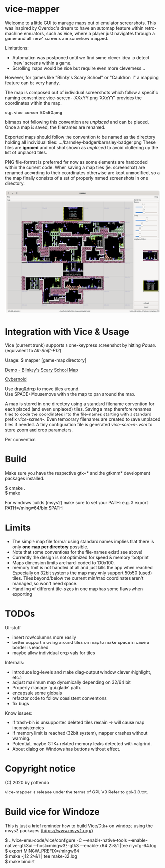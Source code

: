 # vice-mapper
Welcome to a little GUI to manage maps out of emulator
screenshots. This was inspired by Overdoc's dream to have an automap
feature within retro-machine emulators, such as Vice, where a player
just navigates through a game and all 'new' screens are somehow
mapped.

Limitations:
- Automation was postponed until we find some clever idea to detect
'new' screens within a game.
- Scrolling maps would be nice but require even more cleverness...

However, for games like "Blinky's Scary School" or "Cauldron II" a
mapping feature can be very handy.

The map is composed ouf of individual screenshots which follow a
specific naming convention:
  vice-screen--XXxYY.png
'XXxYY' provides the coordinates within the map. 

e.g.
  vice-screen-50x50.png
  
bitmaps not following this convention are *unplaced* and can be
placed. Once a map is saved, the filenames are renamed.

Exported maps should follow the convention to be named as the
directory holding all individual tiles:
  .../barnsley-badger/barnsley-badger.png
These files are **ignored** and not shot shown as *unplaced* to avoid
cluttering up the list of unplaced tiles.
  
PNG file-format is preferred for now as some elements are hardcoded
within the current code.
When saving a map tiles (ie. screenshot) are renamed according to
their coordinates otherwise are kept unmodified, so a the map finally
consists of a set of properly named screenshots in one directory. 

![Cybernoid](https://github.com/pottendo/vice-mapper/blob/master/doc/Demo4-Cybernoid.png)

# Integration with Vice & Usage

Vice (current trunk) supports a one-keypress screenshot by hitting *Pause*.
(equivalent to *Alt-Shift-F12*)

Usage:
$ mapper [game-map directory]

[Demo - Blinkey's Scary School
Map](https://github.com/pottendo/vice-mapper/blob/master/doc/Demo1-BlinkeyMap.png)<br>

[Cybernoid](https://github.com/pottendo/vice-mapper/blob/master/doc/Demo3-Cybernoid.png)<br>

Use drag&drop to move tiles around. <br>
Use SPACE+Mousemove within the map to pan around the map. 

A map is stored in one directory using a standard filename convention
for each placed (and even unplaced) tiles.
Saving a map therefore renames tiles to code the coordinates into the
file-names starting with a standard prefix *vice-screen-*. Even
temporary filenames are created to save unplaced tiles if needed.
A tiny configuration file is generated *vice-screen-.vsm* to store
zoom and crop parameters.

Per convention 

# Build

Make sure you have the respective gtk+* and the gtkmm* development
packages installed.

$ cmake .<br>
$ make

For windows builds (msys2) make sure to set your PATH: 
e.g. $ export PATH=/mingw64/bin:$PATH

# Limits

- The simple map file format using standard names implies that there
  is only **one map per directory** possible.
- Note that some conventions for the file-names exist! see above!
- Currently the design is not optimized for speed & memory footprint
- Maps dimension limits are hard-coded to 100x100.
- memory limit is not handled at all and just kills the app when reached<br>
  Especially on 32bit systems the map may only support 50x50 (used) tiles.
  Tiles beyond/below the current min/max coordinates aren't managed,
  so won't need space.
- Handling of different tile-sizes in one map has some flaws when
  exporting

# TODOs

UI-stuff<br>
- insert row/columns more easily
- better support moving around tiles on map to make space in case a border is reached 
- maybe allow individual crop vals for tiles

Internals:<br>
- introduce log-levels and make diag-output window clever (highlight, etc.)
- adjust maximum map dynamically depending on 32/64 bit
- Properly manage 'gui.glade' path.
- encapsule some globals
- refactor code to follow consistent conventions
- fix bugs

Know issues:<br>
- If trash-bin is unsupported deleted tiles remain -> will cause map
  inconsistencies
- If memory limit is reached (32bit system), mapper crashes without
  warning.
- Potential, maybe GTK+ related memory leaks detected with valgrind.
- About dialog on Windows has buttons without effect.

# Copyright notice

(C) 2020 by pottendo

vice-mapper is release under the terms of GPL V3
Refer to gpl-3.0.txt.

# Build vice for Windoze

This is just a brief reminder how to build Vice/Gtk+ on windoze using
the msys2 packages (https://www.msys2.org/)

$ ../vice-emu-code/vice/configure -C --enable-native-tools
--enable-native-gtk3ui --host=mingw32-gtk3 --enable-x64 2>&1 |tee
mycfg-64.log<br>
$ export MINGW_PREFIX=/mingw64<br>
$ make -j12 2>&1 | tee make-32.log<br>
$ make bindist<br>


